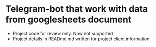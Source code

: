 #  Telegram-bot that work with data from googlesheets document 
- Project code  for review only. Now not supported
- Project details in READme.md written for project client information.
